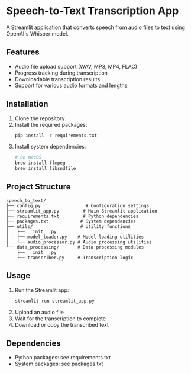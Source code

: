 # Speech-to-Text Transcription App

A Streamlit application that converts speech from audio files to text using OpenAI's Whisper model.

## Features

- Audio file upload support (WAV, MP3, MP4, FLAC)
- Progress tracking during transcription
- Downloadable transcription results
- Support for various audio formats and lengths

## Installation

1. Clone the repository
2. Install the required packages:
   ```bash
   pip install -r requirements.txt
   ```
3. Install system dependencies:
   ```bash
   # On macOS
   brew install ffmpeg
   brew install libsndfile
   ```

## Project Structure

```
speech_to_text/
├── config.py                 # Configuration settings
├── streamlit_app.py         # Main Streamlit application
├── requirements.txt         # Python dependencies
├── packages.txt            # System dependencies
├── utils/                  # Utility functions
│   ├── __init__.py
│   ├── model_loader.py    # Model loading utilities
│   └── audio_processor.py # Audio processing utilities
└── data_processing/       # Data processing modules
    ├── __init__.py
    └── transcriber.py     # Transcription logic
```

## Usage

1. Run the Streamlit app:
   ```bash
   streamlit run streamlit_app.py
   ```
2. Upload an audio file
3. Wait for the transcription to complete
4. Download or copy the transcribed text

## Dependencies

- Python packages: see requirements.txt
- System packages: see packages.txt
